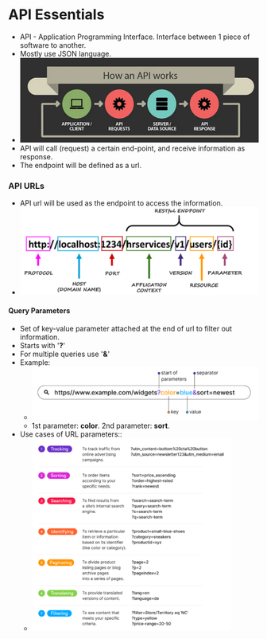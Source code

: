 # API Essentials

-   API - Application Programming Interface. Interface between 1 piece of software to another.
-   Mostly use JSON language.
-   ![](imgs/how_API_works.png)
-   API will call (request) a certain end-point, and receive information as response.
-   The endpoint will be defined as a url.

### API URLs

-   API url will be used as the endpoint to access the information.
-   <img src="imgs/api_url_structure.png" width="500">

#### Query Parameters

-   Set of key-value parameter attached at the end of url to filter out information.
-   Starts with '**?**'
-   For multiple queries use '**&**'
-   Example:
    -   <img src="imgs/query_parameter_example.png" width="500">
    -   1st parameter: **color**. 2nd parameter: **sort**.
-   Use cases of URL parameters::
    -   <img src="imgs/url_parameter_use-cases.png" width="400">


